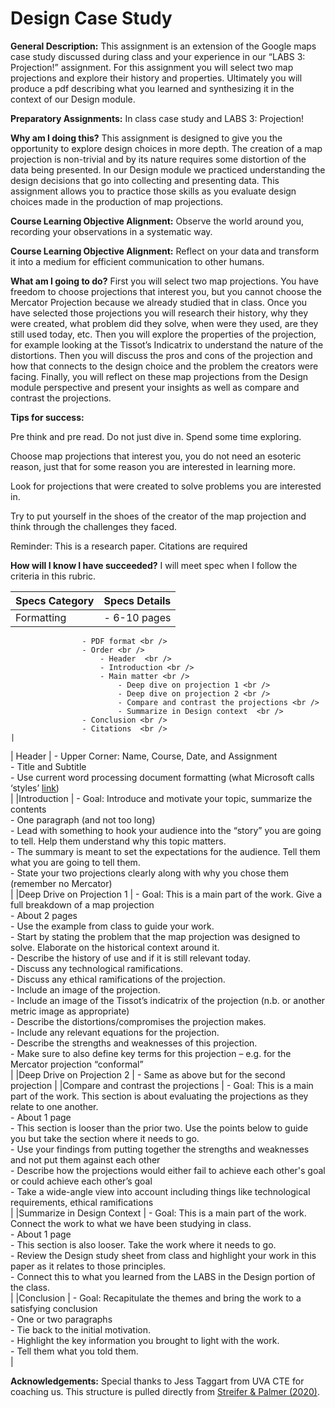 # Design Case Study
**General Description:** This assignment is an extension of the Google maps case study discussed during class and your experience in our “LABS 3: Projection!” assignment. For this assignment you will select two map projections and explore their history and properties. Ultimately you will produce a pdf describing what you learned and synthesizing it in the context of our Design module. 

 
**Preparatory Assignments:** In class case study and LABS 3: Projection! 

**Why am I doing this?** This assignment is designed to give you the opportunity to explore design choices in more depth. The creation of a map projection is non-trivial and by its nature requires some distortion of the data being presented. In our Design module we practiced understanding the design decisions that go into collecting and presenting data. This assignment allows you to practice those skills as you evaluate design choices made in the production of map projections. 

 

**Course Learning Objective Alignment:** Observe the world around you, recording your observations in a systematic way. 

**Course Learning Objective Alignment:** Reflect on your data and transform it into a medium for efficient communication to other humans. 

 

 

**What am I going to do?** First you will select two map projections. You have freedom to choose projections that interest you, but you cannot choose the Mercator Projection because we already studied that in class. Once you have selected those projections you will research their history, why they were created, what problem did they solve, when were they used, are they still used today, etc. Then you will explore the properties of the projection, for example looking at the Tissot’s Indicatrix to understand the nature of the distortions. Then you will discuss the pros and cons of the projection and how that connects to the design choice and the problem the creators were facing. Finally, you will reflect on these map projections from the Design module perspective and present your insights as well as compare and contrast the projections. 

 

 

**Tips for success:**

Pre think and pre read. Do not just dive in. Spend some time exploring. 

Choose map projections that interest you, you do not need an esoteric reason, just that for some reason you are interested in learning more. 

Look for projections that were created to solve problems you are interested in. 

Try to put yourself in the shoes of the creator of the map projection and think through the challenges they faced. 

Reminder: This is a research paper. Citations are required 

  

**How will I know I have succeeded?** I will meet spec when I follow the criteria in this rubric. 

| Specs Category | Specs Details                                                                                                                                |
|----------------|----------------------------------------------------------------------------------------------------------------------------------------------|
| Formatting     |  - 6-10 pages <br /> 
                    - PDF format <br /> 
                    - Order <br /> 
                        - Header  <br /> 
                        - Introduction <br /> 
                        - Main matter <br /> 
                            - Deep dive on projection 1 <br /> 
                            - Deep dive on projection 2 <br />
                            - Compare and contrast the projections <br />
                            - Summarize in Design context  <br />
                    - Conclusion <br />
                    - Citations  <br />                                                                                         |
| Header         |  - Upper Corner: Name, Course, Date, and Assignment <br />
                    - Title and Subtitle <br />
                    - Use current word processing document formatting (what Microsoft calls ‘styles’ [link](https://support.microsoft.com/en-gb/office/customize-or-create-new-styles-d38d6e47-f6fc-48eb-a607-1eb120dec563))<br />  |
|Introduction    |  - Goal: Introduce and motivate your topic, summarize the contents <br />
                    - One paragraph (and not too long) <br />
                    - Lead with something to hook your audience into the “story” you are going to tell. Help them understand why this topic matters. <br />
                    - The summary is meant to set the expectations for the audience. Tell them what you are going to tell them. <br />
                    - State your two projections clearly along with why you chose them (remember no Mercator) <br /> |
|Deep Drive on Projection 1 |   - Goal: This is a main part of the work. Give a full breakdown of a map projection <br /> 
                                - About 2 pages <br /> 
                                - Use the example from class to guide your work. <br /> 
                                - Start by stating the problem that the map projection was designed to solve. Elaborate on the historical context around it. <br /> 
                                - Describe the history of use and if it is still relevant today. <br /> 
                                - Discuss any technological ramifications. <br /> 
                                - Discuss any ethical ramifications of the projection. <br /> 
                                - Include an image of the projection. <br /> 
                                - Include an image of the Tissot’s indicatrix of the projection (n.b. or another metric image as appropriate) <br /> 
                                - Describe the distortions/compromises the projection makes. <br /> 
                                - Include any relevant equations for the projection. <br /> 
                                - Describe the strengths and weaknesses of this projection. <br /> 
                                - Make sure to also define key terms for this projection – e.g. for the Mercator projection “conformal” <br /> |
|Deep Drive on Projection 2 | - Same as above but for the second projection |
|Compare and contrast the projections | - Goal: This is a main part of the work. This section is about evaluating the projections as they relate to one another. <br />
                                        - About 1 page <br />
                                        - This section is looser than the prior two. Use the points below to guide you but take the section where it needs to go. <br />
                                        - Use your findings from putting together the strengths and weaknesses and not put them against each other <br />
                                        - Describe how the projections would either fail to achieve each other's goal or could achieve each other’s goal <br />
                                        - Take a wide-angle view into account including things like technological requirements, ethical ramifications <br /> |
|Summarize in Design Context |  - Goal: This is a main part of the work. Connect the work to what we have been studying in class. <br />
                                - About 1 page <br />
                                - This section is also looser. Take the work where it needs to go. <br />
                                - Review the Design study sheet from class and highlight your work in this paper as it relates to those principles.  <br />
                                - Connect this to what you learned from the LABS in the Design portion of the class. <br /> |
|Conclusion |   - Goal: Recapitulate the themes and bring the work to a satisfying conclusion <br />
                - One or two paragraphs <br />
                - Tie back to the initial motivation. <br />
                - Highlight the key information you brought to light with the work. <br />
                - Tell them what you told them. <br /> |

**Acknowledgements:** Special thanks to Jess Taggart from UVA CTE for coaching us. This structure is pulled directly from [Streifer & Palmer (2020)](https://cte.virginia.edu/blog/2020/12/04/alternative-grading-practices-support-both-equity-and-learning). 